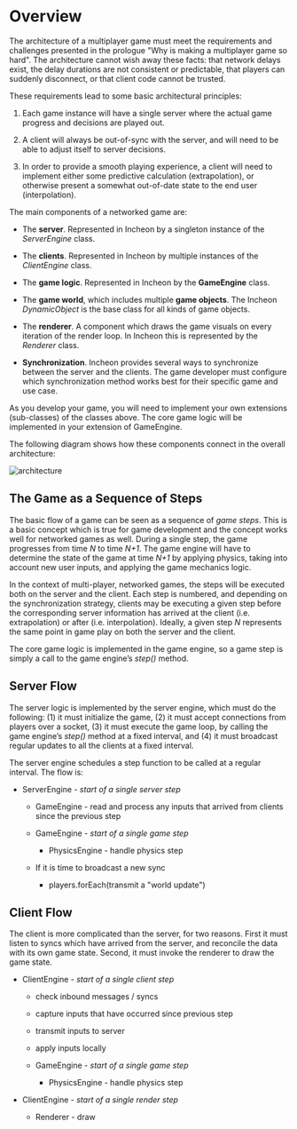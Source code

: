 # Overview

The architecture of a multiplayer game must meet the requirements and challenges presented in the prologue "Why is making a multiplayer game so hard".  The architecture cannot wish away these facts: that network delays exist, the delay durations are not consistent or predictable, that players can suddenly disconnect, or that client code cannot be trusted.

These requirements lead to some basic architectural principles:

1. Each game instance will have a single server where the actual game progress and decisions are played out.

2. A client will always be out-of-sync with the server, and will need to be able to adjust itself to server decisions.

3. In order to provide a smooth playing experience, a client will need to implement either some predictive calculation (extrapolation), or otherwise present a somewhat out-of-date state to the end user (interpolation).

The main components of a networked game are:

* The **server**. Represented in Incheon by a singleton instance of the *ServerEngine* class.

* The **clients**. Represented in Incheon by multiple instances of the *ClientEngine* class.

* The **game logic**. Represented in Incheon by the  **GameEngine** class.

* The **game world**, which includes multiple **game objects**. The Incheon *DynamicObject* is the base class for all kinds of game objects.

* The **renderer**.  A component which draws the game visuals on every iteration of the render loop.  In Incheon this is represented by the *Renderer* class.

* **Synchronization**. Incheon provides several ways to synchronize between the server and the clients. The game developer must configure which synchronization method works best for their specific game and use case.

As you develop  your game, you will need to implement your own extensions (sub-classes) of the classes above. The core game logic will be implemented in your extension of GameEngine.

The following diagram shows how these components connect in the overall architecture:

![architecture](https://cloud.githubusercontent.com/assets/3702763/20984514/421f44b4-bcc9-11e6-8346-037d15226216.PNG)

## The Game as a Sequence of Steps

The basic flow of a game can be seen as a sequence of *game steps*.  This is a basic concept which is true
for game development and the concept works well for networked games as well.  During a single step, the
game progresses from time *N* to time *N+1*.  The game engine will have to determine the state of the game
at time *N+1* by applying physics, taking into account new user inputs, and applying the game mechanics logic.

In the context of multi-player, networked games, the steps will be executed both on the server and the client. Each step is numbered, and depending on the synchronization strategy, clients may be executing a given step before the corresponding server information has arrived at the client (i.e. extrapolation) or after (i.e. interpolation). Ideally, a given step *N* represents the same point in game play on both the server and the client.

The core game logic is implemented in the game engine, so a game step is simply a call to the game engine’s *step()* method.

## Server Flow

The server logic is implemented by the server engine, which must do the following: (1) it must initialize the game, (2) it must accept connections from players over a socket, (3) it must execute the game loop, by calling the game engine’s *step()* method at a fixed interval, and (4) it must broadcast regular updates to all the clients at a fixed interval.

The server engine schedules a step function to be called at a regular interval. The flow is:

* ServerEngine - *start of a single server step*

    * GameEngine - read and process any inputs that arrived from clients since the previous step

    * GameEngine - *start of a single game step*

        * PhysicsEngine - handle physics step

    * If it is time to broadcast a new sync

        * players.forEach(transmit a "world update")

## Client Flow

The client is more complicated than the server, for two reasons.  First it must listen to syncs which have arrived from the server, and reconcile the data with its own game state.  Second, it must invoke the renderer to draw the game state.

* ClientEngine - *start of a single client step*

    * check inbound messages / syncs

    * capture inputs that have occurred since previous step

    * transmit inputs to server

    * apply inputs locally

    * GameEngine - *start of a single game step*

        * PhysicsEngine - handle physics step

* ClientEngine - *start of a single render step*

    * Renderer - draw
